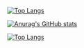 [![Top Langs](https://github-readme-stats.vercel.app/api/top-langs/?username=izancalderaro&size_weight=0&count_weight=1)](https://github.com/izancalderaro/github-readme-stats)

[![Anurag's GitHub stats](https://github-readme-stats.vercel.app/api?username=izancalderaro)](https://github.com/izancalderaro/github-readme-stats)

[![Top Langs](https://github-readme-stats.vercel.app/api/top-langs/?username=izancalderaro)](https://github.com/izancalderaro/github-readme-stats)

<!--
**izancalderaro/izancalderaro** is a ✨ _special_ ✨ repository because its `README.md` (this file) appears on your GitHub profile.

Here are some ideas to get you started:

- 🔭 I’m currently working on ...
- 🌱 I’m currently learning ...
- 👯 I’m looking to collaborate on ...
- 🤔 I’m looking for help with ...
- 💬 Ask me about ...
- 📫 How to reach me: ...
- 😄 Pronouns: ...
- ⚡ Fun fact: ...
-->

